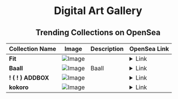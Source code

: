 <div align="center">

# Digital Art Gallery

## Trending Collections on OpenSea

| Collection Name                       | Image                                                                                     | Description                       | OpenSea Link                                                                                          |
|---------------------------------------|-------------------------------------------------------------------------------------------|-----------------------------------|--------------------------------------------------------------------------------------------------------|
| **Fit** | ![Image](https://i.seadn.io/s/raw/files/6703244717af41214fce988c4befdd46.jpg?w=500&auto=format?w=200&auto=format) |  | <details><summary>Link</summary>[Fit](https://opensea.io/collection/fit-49)</details> |
| **Baall** | ![Image](https://i.seadn.io/s/raw/files/004b40cd06410f948e522dba352d36e9.jpg?w=500&auto=format?w=200&auto=format) | Baall | <details><summary>Link</summary>[Baall](https://opensea.io/collection/baall)</details> |
| **! ( ! ) ADDBOX** | ![Image](https://i.seadn.io/s/raw/files/e49a8160b7407513fb484e6d12e96c8f.png?w=500&auto=format?w=200&auto=format) |  | <details><summary>Link</summary>[! ( ! ) ADDBOX](https://opensea.io/collection/addbox-578)</details> |
| **kokoro** | ![Image](https://i.seadn.io/s/raw/files/2e6293f780875415cc450e88afceb508.jpg?w=500&auto=format?w=200&auto=format) |  | <details><summary>Link</summary>[kokoro](https://opensea.io/collection/kokoro-2)</details> |

</div>